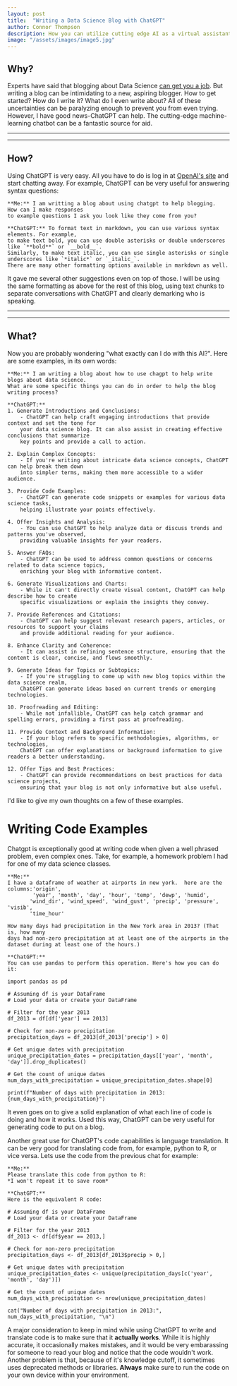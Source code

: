 ```yaml
---
layout: post
title:  "Writing a Data Science Blog with ChatGPT"
author: Connor Thompson
description: How you can utilize cutting edge AI as a virtual assistant to write a blog.
image: "/assets/images/image5.jpg"
---
```


## Why?

Experts have said that blogging about Data Science <a href="https://towardsdatascience.com/can-blogging-about-data-science-really-get-you-hired-as-a-data-scientist-7f02fec085ec" target="_blank">can get you a job</a>.  But writing a blog can be intimidating to a new, aspiring blogger.  How to get started?  How do I write it?  What do I even write about?  All of these uncertainties can be paralyzing enough to prevent you from even trying.  However, I have good news-ChatGPT can help.  The cutting-edge machine-learning chatbot can be a fantastic source for aid.

---
---
## How?

Using ChatGPT is very easy.  All you have to do is log in at <a href="https://chat.openai.com/" target="_blank">OpenAI's site</a> and start chatting away.  For example, ChatGPT can be very useful for answering syntax questions:
```
**Me:** I am writting a blog about using chatgpt to help blogging.  How can I make responses 
to example questions I ask you look like they come from you?

**ChatGPT:** To format text in markdown, you can use various syntax elements. For example, 
to make text bold, you can use double asterisks or double underscores like `**bold**` or `__bold__`. 
Similarly, to make text italic, you can use single asterisks or single underscores like `*italic*` or `_italic_`. 
There are many other formatting options available in markdown as well.
```
It gave me several other suggestions even on top of those.  I will be using the same formatting as above for the rest of this blog, using text chunks to separate conversations with ChatGPT and clearly demarking who is speaking.  

---
---
## What?

Now you are probably wondering "what exactly can I do with this AI?".  Here are some examples, in its own words:
```
**Me:** I am writing a blog about how to use chagpt to help write blogs about data science.  
What are some specific things you can do in order to help the blog writing process?

**ChatGPT:**
1. Generate Introductions and Conclusions:
    - ChatGPT can help craft engaging introductions that provide context and set the tone for 
    your data science blog. It can also assist in creating effective conclusions that summarize 
    key points and provide a call to action.

2. Explain Complex Concepts:
    - If you're writing about intricate data science concepts, ChatGPT can help break them down 
    into simpler terms, making them more accessible to a wider audience.

3. Provide Code Examples:
    - ChatGPT can generate code snippets or examples for various data science tasks, 
    helping illustrate your points effectively.

4. Offer Insights and Analysis:
    - You can use ChatGPT to help analyze data or discuss trends and patterns you've observed, 
    providing valuable insights for your readers.

5. Answer FAQs:
    - ChatGPT can be used to address common questions or concerns related to data science topics, 
    enriching your blog with informative content.

6. Generate Visualizations and Charts:
    - While it can't directly create visual content, ChatGPT can help describe how to create 
    specific visualizations or explain the insights they convey.

7. Provide References and Citations:
    - ChatGPT can help suggest relevant research papers, articles, or resources to support your claims 
    and provide additional reading for your audience.

8. Enhance Clarity and Coherence:
    - It can assist in refining sentence structure, ensuring that the content is clear, concise, and flows smoothly.

9. Generate Ideas for Topics or Subtopics:
    - If you're struggling to come up with new blog topics within the data science realm, 
    ChatGPT can generate ideas based on current trends or emerging technologies.

10. Proofreading and Editing:
    - While not infallible, ChatGPT can help catch grammar and spelling errors, providing a first pass at proofreading.

11. Provide Context and Background Information:
    - If your blog refers to specific methodologies, algorithms, or technologies, 
    ChatGPT can offer explanations or background information to give readers a better understanding.

12. Offer Tips and Best Practices:
    - ChatGPT can provide recommendations on best practices for data science projects, 
    ensuring that your blog is not only informative but also useful.
```

I'd like to give my own thoughts on a few of these examples.

# Writing Code Examples
Chatgpt is exceptionally good at writing code when given a well phrased problem, even complex ones.  Take, for example, a homework problem I had for one of my data science classes.

```
**Me:** 
I have a dataframe of weather at airports in new york.  here are the columns:'origin', 
        'year', 'month', 'day', 'hour', 'temp', 'dewp', 'humid',
       'wind_dir', 'wind_speed', 'wind_gust', 'precip', 'pressure', 'visib',
       'time_hour'

How many days had precipitation in the New York area in 2013? (That is, how many 
days had non-zero precipitation at at least one of the airports in the dataset during at least one of the hours.)

**ChatGPT:**
You can use pandas to perform this operation. Here's how you can do it:

import pandas as pd

# Assuming df is your DataFrame
# Load your data or create your DataFrame

# Filter for the year 2013
df_2013 = df[df['year'] == 2013]

# Check for non-zero precipitation
precipitation_days = df_2013[df_2013['precip'] > 0]

# Get unique dates with precipitation
unique_precipitation_dates = precipitation_days[['year', 'month', 'day']].drop_duplicates()

# Get the count of unique dates
num_days_with_precipitation = unique_precipitation_dates.shape[0]

print(f"Number of days with precipitation in 2013: {num_days_with_precipitation}")
```
It even goes on to give a solid explanation of what each line of code is doing and how it works.  Used this way, ChatGPT can be very useful for generating code to put on a blog.


Another great use for ChatGPT's code capabilities is language translation.  It can be very good for translating code from, for example, python to R, or vice versa.  Lets use the code from the previous chat for example:
```
**Me:** 
Please translate this code from python to R:
*I won't repeat it to save room*

**ChatGPT:**
Here is the equivalent R code:

# Assuming df is your DataFrame
# Load your data or create your DataFrame

# Filter for the year 2013
df_2013 <- df[df$year == 2013,]

# Check for non-zero precipitation
precipitation_days <- df_2013[df_2013$precip > 0,]

# Get unique dates with precipitation
unique_precipitation_dates <- unique(precipitation_days[c('year', 'month', 'day')])

# Get the count of unique dates
num_days_with_precipitation <- nrow(unique_precipitation_dates)

cat("Number of days with precipitation in 2013:", num_days_with_precipitation, "\n")
```

A major consideration to keep in mind while using ChatGPT to write and translate code is to make sure that it **actually works**.  While it is highly accurate, it occasionally makes mistakes, and it would be very embarassing for someone to read your blog and notice that the code wouldn't work.  Another problem is that, because of it's knowledge cutoff, it sometimes uses deprecated methods or libraries.  **Always** make sure to run the code on your own device within your environment. 